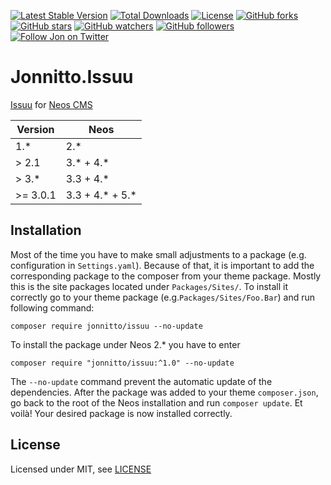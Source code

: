 [![Latest Stable Version](https://poser.pugx.org/jonnitto/issuu/v/stable)](https://packagist.org/packages/jonnitto/issuu)
[![Total Downloads](https://poser.pugx.org/jonnitto/issuu/downloads)](https://packagist.org/packages/jonnitto/issuu)
[![License](https://poser.pugx.org/jonnitto/issuu/license)](https://packagist.org/packages/jonnitto/issuu)
[![GitHub forks](https://img.shields.io/github/forks/jonnitto/Jonnitto.Issuu.svg?style=social&label=Fork)](https://github.com/jonnitto/Jonnitto.Issuu/fork)
[![GitHub stars](https://img.shields.io/github/stars/jonnitto/Jonnitto.Issuu.svg?style=social&label=Stars)](https://github.com/jonnitto/Jonnitto.Issuu/stargazers)
[![GitHub watchers](https://img.shields.io/github/watchers/jonnitto/Jonnitto.Issuu.svg?style=social&label=Watch)](https://github.com/jonnitto/Jonnitto.Issuu/subscription)
[![GitHub followers](https://img.shields.io/github/followers/jonnitto.svg?style=social&label=Follow)](https://github.com/jonnitto/followers)
[![Follow Jon on Twitter](https://img.shields.io/twitter/follow/jonnitto.svg?style=social&label=Follow)](https://twitter.com/jonnitto)

# Jonnitto.Issuu

[Issuu](http://issuu.com/) for [Neos CMS](https://www.neos.io)

| Version  | Neos              |
| -------- | ----------------- |
| 1.\*     | 2.\*              |
| > 2.1    | 3.\* + 4.\*       |
| > 3.\*   | 3.3 + 4.\*        |
| >= 3.0.1 | 3.3 + 4.\* + 5.\* |

## Installation

Most of the time you have to make small adjustments to a package (e.g.
configuration in `Settings.yaml`). Because of that, it is important to add the
corresponding package to the composer from your theme package. Mostly this is
the site packages located under `Packages/Sites/`. To install it correctly go to
your theme package (e.g.`Packages/Sites/Foo.Bar`) and run following command:

```
composer require jonnitto/issuu --no-update
```

To install the package under Neos 2.\* you have to enter

```
composer require "jonnitto/issuu:^1.0" --no-update
```

The `--no-update` command prevent the automatic update of the dependencies.
After the package was added to your theme `composer.json`, go back to the root
of the Neos installation and run `composer update`. Et voilà! Your desired
package is now installed correctly.

## License

Licensed under MIT, see [LICENSE](LICENSE)
